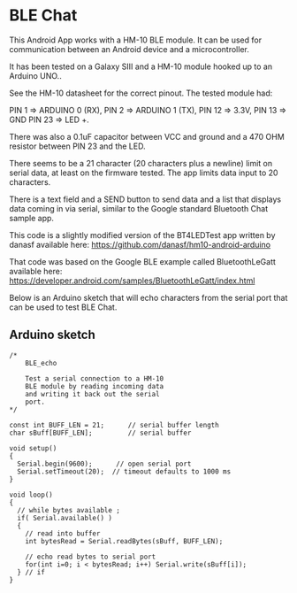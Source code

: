 # BLE Chat

This Android App works with a HM-10 BLE module.  It can be used for communication between an Android device and a microcontroller.

It has been tested on a Galaxy SIII and a HM-10 module hooked up to an Arduino UNO..  

See the HM-10 datasheet for the correct pinout.  The tested module had:

PIN 1 =>  ARDUINO 0 (RX), 
PIN 2 => ARDUINO 1 (TX), 
PIN 12 => 3.3V, PIN 13 => GND 
PIN 23 => LED +.  

There was also a 0.1uF capacitor between VCC and ground and a 470 OHM resistor between PIN 23 and the LED. 

There seems to be a 21 character (20 characters plus a newline) limit on serial data, at least on the firmware tested.  The app limits data input to 20 characters. 

There is a text field and a SEND button to send data and a list that displays data coming in via serial,  similar to the Google standard Bluetooth Chat sample app.

This code is a slightly modified version of the BT4LEDTest app written by danasf available here:  https://github.com/danasf/hm10-android-arduino 

That code was based on the Google BLE example called BluetoothLeGatt available here:  https://developer.android.com/samples/BluetoothLeGatt/index.html

Below is an Arduino sketch that will echo characters from the serial port that can be used to test BLE Chat.

## Arduino sketch

    /*
        BLE_echo
        
        Test a serial connection to a HM-10
        BLE module by reading incoming data
        and writing it back out the serial
        port.
    */
    
    const int BUFF_LEN = 21;      // serial buffer length
    char sBuff[BUFF_LEN];         // serial buffer
    
    void setup()
    {
      Serial.begin(9600);      // open serial port
      Serial.setTimeout(20);  // timeout defaults to 1000 ms
    }
    
    void loop()
    {
      // while bytes available ;
      if( Serial.available() )
      {
        // read into buffer
        int bytesRead = Serial.readBytes(sBuff, BUFF_LEN);
        
        // echo read bytes to serial port
        for(int i=0; i < bytesRead; i++) Serial.write(sBuff[i]);
      } // if
    }


